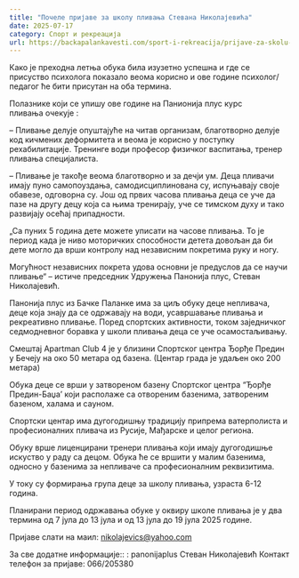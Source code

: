 ```yaml
---
title: "Почеле пријаве за школу пливања Стевана Николајевића"
date: 2025-07-17
category: Спорт и рекреација
url: https://backapalankavesti.com/sport-i-rekreacija/prijave-za-skolu-plivanja-panonija-plus2025/
---
```


Како је преходна летња обука била изузетно успешна и где се присуство психолога показало веома корисно и ове године психолог/педагог ће бити присутан на оба термина.

Полазнике који се упишу ове године на Панионија плус курс пливања очекује :

– Пливање делује опуштајуће на читав организам, благотворно делује код кичмених деформитета и веома је корисно у поступку рехабилитације. Тренинге води професор физичког васпитања, тренер пливања специјалиста.

– Пливање је такође веома благотворно и за дечји ум. Деца пливачи имају пуно самопоуздања, самодисциплинована су, испуњавају своје обавезе, одговорна су. Још од првих часова пливања деца се уче да пазе на другу децу која са њима тренирају, уче се тимском духу и тако развијају осећај припадности.

„Са пуних 5 година дете можете уписати на часове пливања. То је период када је ниво моторичких способности детета довољан да би дете могло да врши контролу над независним покретима руку и ногу.

Могућност независних покрета удова основни је предуслов да се научи пливање“ – истиче председник Удружења Панонија плус, Стеван Николајевић.

Панонија плус из Бачке Паланке има за циљ обуку деце непливача, деце која знају да се одржавају на води, усавршавање пливања и рекреативно пливање. Поред спортских активности, током заједничког седмодневног боравка у школи пливања деца се уче осамостаљивању.

Смештај Apartman Club 4 је у близини Спортског центра Ђорђе Предин у Бечеју на око 50 метара од базена. (Центар града је удаљен око 200 метара)

Обука деце се врши у затвореном базену Спортског центра “Ђорђе Предин-Баџа’ који располаже са отвореним базенима, затвореним базеном, халама и сауном.

Спортски центар има дугогодишњу традицију припрема ватерполиста и професионалних пливача из Русије, Мађарске и целог региона.

Обуку врше лиценцирани тренери пливања који имају дугогодишње искуство у раду са децом. Обука ће се вршити у малим базенима, односно у базенима за непливаче са професионалним реквизитима.

У току су формирања група деце за школу пливања, узраста 6-12 година.

Планирани период одржавања обуке у оквиру школе пливања је у два термина од 7 јула до 13 јула и од 13 јула до 19 јула 2025 године.

Пријаве слати на маил: nikolajevics@yahoo.com

За све додатне информације::
: panonijaplus
Стеван Николајевић
Контакт телефон за пријаве: 066/205380
